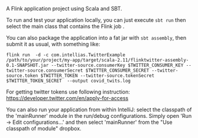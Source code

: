 A Flink application project using Scala and SBT.

To run and test your application locally, you can just execute `sbt run` then select the main class that contains the Flink job . 

You can also package the application into a fat jar with `sbt assembly`, then submit it as usual, with something like: 

```
flink run  -d -c com.intellias.TwitterExample  /path/to/your/project/my-app/target/scala-2.11/flinktwitter-assembly-0.1-SNAPSHOT.jar --twitter-source.consumerKey $TWITTER_CONSUMER_KEY --twitter-source.consumerSecret $TWITTER_CONSUMER_SECRET --twitter-source.token $TWITTER_TOKEN --twitter-source.tokenSecret $TWITTER_TOKEN_SECRET  --output covid_twits.log
```

For getting twitter tokens use following instruction:
https://developer.twitter.com/en/apply-for-access

You can also run your application from within IntelliJ:  select the classpath of the 'mainRunner' module in the run/debug configurations.
Simply open 'Run -> Edit configurations...' and then select 'mainRunner' from the "Use classpath of module" dropbox. 
